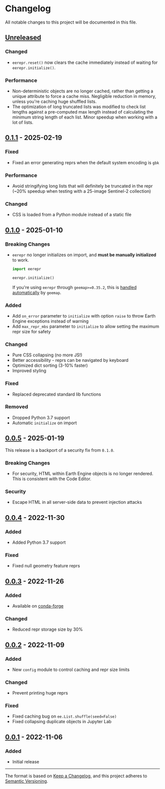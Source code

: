 # Changelog

All notable changes to this project will be documented in this file.

## [Unreleased]

### Changed

- `eerepr.reset()` now clears the cache immediately instead of waiting for `eerepr.initialize()`.

### Performance

- Non-deterministic objects are no longer cached, rather than getting a unique attribute to force a cache miss. Negligible reduction in memory, unless you're caching huge shuffled lists.
- The optimization of long truncated lists was modified to check list lengths against a pre-computed max length instead of calculating the minimum string length of each list. Minor speedup when working with a lot of lists.

## [0.1.1] - 2025-02-19

### Fixed

- Fixed an error generating reprs when the default system encoding is `gbk`

### Performance

- Avoid stringifying long lists that will definitely be truncated in the repr (~20% speedup when testing with a 25-image Sentinel-2 collection)

### Changed

- CSS is loaded from a Python module instead of a static file

## [0.1.0] - 2025-01-10

### Breaking Changes

- `eerepr` no longer initializes on import, and **must be manually initialized** to work.

    ```python
    import eerepr

    eerepr.initialize()
    ```

    If you're using `eerepr` through `geemap>=0.35.2`, this is [handled automatically](https://github.com/gee-community/geemap/pull/2183) by `geemap`.

### Added

- Add `on_error` parameter to `initialize` with option `raise` to throw Earth Engine exceptions instead of warning
- Add `max_repr_mbs` parameter to `initialize` to allow setting the maximum repr size for safety

### Changed

- Pure CSS collapsing (no more JS!)
- Better accessibility - reprs can be navigated by keyboard
- Optimized dict sorting (3-10% faster)
- Improved styling

### Fixed

- Replaced deprecated standard lib functions

### Removed

- Dropped Python 3.7 support
- Automatic `initialize` on import

## [0.0.5] - 2025-01-19

This release is a backport of a security fix from `0.1.0`.

### Breaking Changes

- For security, HTML within Earth Engine objects is no longer rendered. This is consistent with the Code Editor.

### Security

- Escape HTML in all server-side data to prevent injection attacks

## [0.0.4] - 2022-11-30

### Added

- Added Python 3.7 support

### Fixed

- Fixed null geometry feature reprs

## [0.0.3] - 2022-11-26

### Added

- Available on [conda-forge](https://anaconda.org/conda-forge/eerepr)

### Changed

- Reduced repr storage size by 30%

## [0.0.2] - 2022-11-09

### Added

- New `config` module to control caching and repr size limits

### Changed

- Prevent printing huge reprs

### Fixed

- Fixed caching bug on `ee.List.shuffle(seed=False)`
- Fixed collapsing duplicate objects in Jupyter Lab

## [0.0.1] - 2022-11-06

### Added

- Initial release

---

The format is based on [Keep a Changelog](https://keepachangelog.com/en/1.1.0/),
and this project adheres to [Semantic Versioning](https://semver.org/spec/v2.0.0.html).

[unreleased]: https://github.com/aazuspan/eerepr/compare/v0.1.1...HEAD
[0.1.1]: https://github.com/aazuspan/eerepr/compare/v0.1.0...v0.1.1
[0.1.0]: https://github.com/aazuspan/eerepr/compare/v0.0.4...v0.1.0
[0.0.5]: https://github.com/aazuspan/eerepr/compare/v0.0.4...v0.0.5
[0.0.4]: https://github.com/aazuspan/eerepr/compare/v0.0.3...v0.0.4
[0.0.3]: https://github.com/aazuspan/eerepr/compare/v0.0.2...v0.0.3
[0.0.2]: https://github.com/aazuspan/eerepr/compare/v0.0.1...v0.0.2
[0.0.1]: https://github.com/aazuspan/eerepr/releases/tag/v0.0.1
